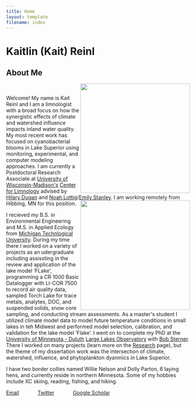 ```yaml
---
title: Home
layout: template
filename: index
--- 
```


# Kaitlin (Kait) Reinl 

## About Me
  
<img align="right" src="https://user-images.githubusercontent.com/51453715/131366491-5906f6f8-ac70-4ca5-af20-6221259a3668.jpg" height=300> 
<br clear="left"/>

Welcome! My name is Kait Reinl and I am a limnologist with a broad focus on how the synergistic effects of climate and watershed influence impacts inland water quality. My most recent work has focused on cyanobacterial blooms in Lake Superior using monitoring, experimental, and computer modeling approaches. I am currently a Postdoctoral Research Associate at [University of Wisconsin-Madison's](https://www.wisc.edu/) [Center for Limnology](https://limnology.wisc.edu/) advised by [Hilary Dugan](https://dugan.limnology.wisc.edu/) and [Noah Lottig](http://www.noahlottig.com/)/[Emily Stanley](https://stanley.limnology.wisc.edu/). I am working remotely from Hibbing, MN for this position.
<img align="right" src="https://user-images.githubusercontent.com/51453715/131424878-f22ccf78-f776-45fe-9bad-d451c8408b6c.jpg" height=300>

I recieved my B.S. in Environmental Engineering and M.S. in Applied Ecology from [Michigan Technlogical University](https://mtu.edu/). During my time there I worked on a variety of projects as an udergraduate including assissting in the review and application of the lake model ‘FLake', programming a CR 1000 Basic Datalogger with LI-COR 7500 to record air quality data, sampled Torch Lake for trace metals, analytes, DOC, and suspended solids, snow core sampling, and conducting stream assessments. As a master's student I utilized climate model data to model future temperature conditions in small lakes in teh Midwest and performed model selection, calibration, and validation for the lake model ‘Flake’. I went on to complete my PhD at the [University of Minnesota - Duluth](d.umn.edu) [Large Lakes Observatory](https://scse.d.umn.edu/large-lakes-observatory) with [Bob Sterner](https://cbs.umn.edu/sterner-lab). There I worked on many projects (learn more on the [Research](https://klreinl.github.io/klreinl/page2) page), but the theme of my dissertation work was the intersection of climate, watershed, influence, and phytoplankton dyanmics in Lake Superior. 


I have two border collies named Willie Nelson and Dolly Parton, 6 laying hens, and currently reside in northern Minnesota. Some of my hobbies include XC skiing, reading, fishing, and hiking.   
  
  
[Email](kreinl@wisc.edu) &nbsp; &nbsp; &nbsp;&nbsp; &nbsp; &nbsp; &nbsp;[Twitter](https://twitter.com/kaitreinl)&nbsp; &nbsp; &nbsp;&nbsp; &nbsp; &nbsp; &nbsp; [Google Scholar](https://scholar.google.com/citations?user=oSaCqcEAAAAJ&hl=en)
